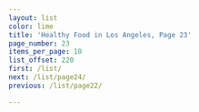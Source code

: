 ```yaml
---
layout: list
color: lime
title: 'Healthy Food in Los Angeles, Page 23'
page_number: 23
items_per_page: 10
list_offset: 220
first: /list/
next: /list/page24/
previous: /list/page22/

---
```

